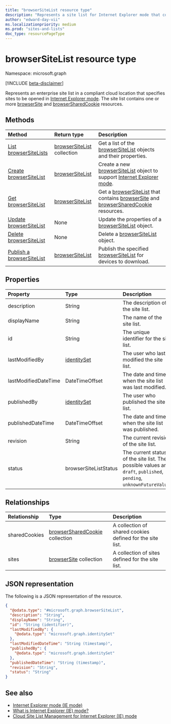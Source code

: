 ```yaml
---
title: "browserSiteList resource type"
description: "Represents a site list for Internet Explorer mode that contains one or more browserSite or browserSharedCookie resources."
author: "edward-day-vii"
ms.localizationpriority: medium
ms.prod: "sites-and-lists"
doc_type: resourcePageType
---
```


# browserSiteList resource type

Namespace: microsoft.graph

[!INCLUDE [beta-disclaimer](../../includes/beta-disclaimer.md)]

Represents an enterprise site list in a compliant cloud location that specifies sites to be opened in [Internet Explorer mode](/deployedge/edge-ie-mode). The site list contains one or more [browserSite](../resources/browsersite.md) and [browserSharedCookie](../resources/browsersharedcookie.md) resources.

## Methods
|Method|Return type|Description|
|:---|:---|:---|
|[List browserSiteLists](../api/internetexplorermode-list-sitelists.md)|[browserSiteList](../resources/browsersitelist.md) collection|Get a list of the [browserSiteList](../resources/browsersitelist.md) objects and their properties.|
|[Create browserSiteList](../api/internetexplorermode-post-sitelists.md)|[browserSiteList](../resources/browsersitelist.md)|Create a new [browserSiteList](../resources/browsersitelist.md) object to support [Internet Explorer mode](/deployedge/edge-ie-mode).|
|[Get browserSiteList](../api/browsersitelist-get.md)|[browserSiteList](../resources/browsersitelist.md)|Get a [browserSiteList](../resources/browsersitelist.md) that contains [browserSite](../resources/browsersite.md) and [browserSharedCookie](../resources/browsersharedcookie.md) resources.|
|[Update browserSiteList](../api/browsersitelist-update.md)|None|Update the properties of a [browserSiteList](../resources/browsersitelist.md) object.|
|[Delete browserSiteList](../api/internetexplorermode-delete-sitelists.md)|None|Delete a [browserSiteList](../resources/browsersitelist.md) object.|
|[Publish a browserSiteList](../api/browsersitelist-publish.md)|[browserSiteList](../resources/browsersitelist.md)|Publish the specified [browserSiteList](../resources/browsersitelist.md) for devices to download.|

## Properties
|Property|Type|Description|
|:---|:---|:---|
|description|String|The description of the site list.|
|displayName|String|The name of the site list.|
|id|String|The unique identifier for the site list.|
|lastModifiedBy|[identitySet](../resources/identityset.md)|The user who last modified the site list.|
|lastModifiedDateTime|DateTimeOffset|The date and time when the site list was last modified.|
|publishedBy|[identitySet](../resources/identityset.md)|The user who published the site list.|
|publishedDateTime|DateTimeOffset|The date and time when the site list was published.|
|revision|String|The current revision of the site list.|
|status|browserSiteListStatus|The current status of the site list. The possible values are: `draft`, `published`, `pending`, `unknownFutureValue`.|

## Relationships
|Relationship|Type|Description|
|:---|:---|:---|
|sharedCookies|[browserSharedCookie](../resources/browsersharedcookie.md) collection|A collection of shared cookies defined for the site list.|
|sites|[browserSite](../resources/browsersite.md) collection|A collection of sites defined for the site list.|

## JSON representation
The following is a JSON representation of the resource.
<!-- {
  "blockType": "resource",
  "keyProperty": "id",
  "@odata.type": "microsoft.graph.browserSiteList",
  "openType": false
}
-->
``` json
{
  "@odata.type": "#microsoft.graph.browserSiteList",
  "description": "String",
  "displayName": "String",
  "id": "String (identifier)",
  "lastModifiedBy": {
    "@odata.type": "microsoft.graph.identitySet"
  },
  "lastModifiedDateTime": "String (timestamp)",
  "publishedBy": {
    "@odata.type": "microsoft.graph.identitySet"
  },
  "publishedDateTime": "String (timestamp)",
  "revision": "String",
  "status": "String"
}
```

## See also

- [Internet Explorer mode (IE mode)](https://www.microsoft.com/edge/business/ie-mode)
- [What is Internet Explorer (IE) mode?](/deployedge/edge-ie-mode)
- [Cloud Site List Management for Internet Explorer (IE) mode](/deployedge/edge-ie-mode-cloud-site-list-mgmt)
